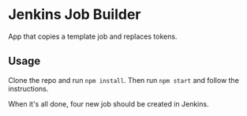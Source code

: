 Jenkins Job Builder
===================

App that copies a template job and replaces tokens.

## Usage
Clone the repo and run `npm install`. Then run `npm start` and follow the instructions.

When it's all done, four new job should be created in Jenkins.
